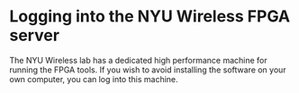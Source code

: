 # Logging into the NYU Wireless FPGA server

The NYU Wireless lab has a dedicated high performance machine for running the FPGA tools.  If you wish to avoid installing the software on your own computer, you can log into this machine.

